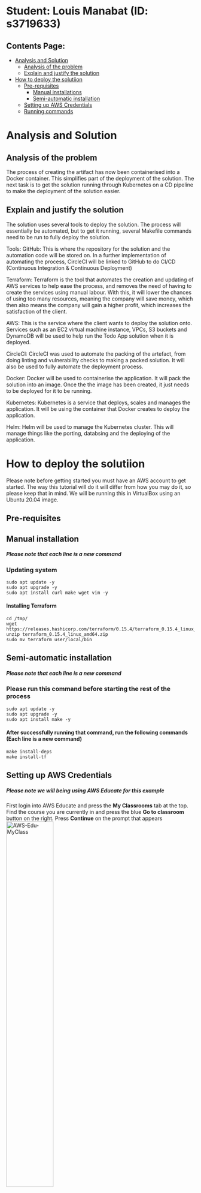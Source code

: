 # Student: Louis Manabat (ID: s3719633)

## Contents Page:
- [Analysis and Solution](#Analysis-and-Solution)
    - [Analysis of the problem](#Analysis-of-the-problem)
    - [Explain and justify the solution](#Explain-and-justify-the-solution)
- [How to deploy the solutiion](#How-to-deploy-the-solutiion)
    - [Pre-requisites](#Pre-requisites)
        - [Manual installations](#Manual-installation)
        - [Semi-automatic installation](#Semi-automatic-installation)
    - [Setting up AWS Credentials](#Setting-up-AWS-Credentials)
    - [Running commands](#Running-commands)


# Analysis and Solution
## Analysis of the problem
The process of creating the artifact has now been containerised into a Docker container. This simplifies part of the deployment of the solution. The next task is to get the solution running through Kubernetes on a CD pipeline to make the deployment of the solution easier.

## Explain and justify the solution
The solution uses several tools to deploy the solution. The process will essentially be automated, but to get it running, several Makefile commands need to be run to fully deploy the solution.

Tools:
GitHub: This is where the repository for the solution and the automation code will be stored on. In a further implementation of automating the process, CircleCI will be linked to GitHub to do CI/CD (Continuous Integration & Continuous Deployment)

Terraform: Terraform is the tool that automates the creation and updating of AWS services to help ease the process, and removes the need of having to create the services using manual labour. With this, it will lower the chances of using too many resources, meaning the company will save money, which then also means the company will gain a higher profit, which increases the satisfaction of the client. 

AWS: This is the service where the client wants to deploy the solution onto. Services such as an EC2 virtual machine instance, VPCs, S3 buckets and DynamoDB will be used to help run the Todo App solution when it is deployed.

CircleCI: CircleCI was used to automate the packing of the artefact, from doing linting and vulnerability checks to making a packed solution. It will also be used to fully automate the deployment process.

Docker: Docker will be used to containerise the application. It will pack the solution into an image. Once the the image has been created, it just needs to be deployed for it to be running.

Kubernetes: Kubernetes is a service that deploys, scales and manages the application. It will be using the container that Docker creates to deploy the application. 

Helm: Helm will be used to manage the Kubernetes cluster. This will manage things like the porting, databsing and the deploying of the application.

# How to deploy the solutiion

Please note before getting started you must have an AWS account to get started. The way this tutorial will do it will differ from how you may do it, so please keep that in mind. We will be running this in VirtualBox using an Ubuntu 20.04 image.

## Pre-requisites


## Manual installation
##### Please note that each line is a new command
### Updating system 
    sudo apt update -y
    sudo apt upgrade -y
    sudo apt install curl make wget vim -y

#### Installing Terraform
    cd /tmp/
    wget https://releases.hashicorp.com/terraform/0.15.4/terraform_0.15.4_linux_amd64.zip
    unzip terraform_0.15.4_linux_amd64.zip
    sudo mv terraform user/local/bin

## Semi-automatic installation
##### Please note that each line is a new command
### Please run this command before starting the rest of the process
    sudo apt update -y
    sudo apt upgrade -y
    sudo apt install make -y

#### After successfully running that command, run the following commands (Each line is a new command)
    make install-deps
    make install-tf


## Setting up AWS Credentials
##### Please note we will being using AWS Educate for this example

First login into AWS Educate and press the **My Classrooms** tab at the top. Find the course you are currently in and press the blue **Go to classroom** button on the right. Press **Continue** on the prompt that appears
<img src="readme-images/aws-edu-myclass.png" alt="AWS-Edu-MyClass" width=50% height=50%>

Upon entering the next page, press the **Account Details** button and you will be greeted with a bunch of credentials. Copy the entire set of text in the gray box as we will be using this for later. 
### Please note that these credentials should only be used by you and you only! Do not share this with anyone else
<br>
<img src="readme-images/aws-account-status.png" alt="AWS-acc-status" width=50% height=50%>
<img src="readme-images/aws-credentials.png" alt="AWS-creds" width=50% height=50%>
<br>

After doing this, open up a new tab in your terminal and run the command `mkdir ~/.aws` then run `vim ~/.aws/credentials` then press **INS** to activate insert mode then **Shift + INS** to paste the credentials. Follow this up with pressing **CTRL + C** then type in `:wq` to save and exit vim.
<br>
<img src="readme-images/aws-credentials-vim.png" alt="AWS-cred-vim" width=50% height=50%>
<img src="readme-images/aws-credentials-vim-2.png" alt="AWS-cred-vim-2" width=50% height=50%>

## Running commands



# Simple Todo App with MongoDB, Express.js and Node.js
The ToDo app uses the following technologies and javascript libraries:
* MongoDB
* Express.js
* Node.js
* express-handlebars
* method-override
* connect-flash
* express-session
* mongoose
* bcryptjs
* passport
* docker & docker-compose

## What are the features?
You can register with your email address, and you can create ToDo items. You can list ToDos, edit and delete them. 

# How to use
First install the depdencies by running the following from the root directory:
```
npm install --prefix src/
```

To run this application locally you need to have an insatnce of MongoDB running. A docker-compose file has been provided in the root director that will run an insatnce of MongoDB in docker. TO start the MongoDB from the root direction run the following command:

```
docker-compose up -d
```

Then to start the application issue the following command from the root directory:
```
npm run start --prefix src/
```

The application can then be accessed through the browser of your choise on the following:

```
localhost:5000
```
## Container
A Dockerfile has been provided for the application if you wish to run it in docker. To build the image, issue the following commands:

```
cd src/
docker build . -t todoapp:latest
```

## Terraform

### Bootstrap
A set of bootstrap templates have been provided that will provision a DynamoDB Table, S3 Bucket & Option Group for DocumentDB & ECR in AWS. To set these up, ensure your AWS Programmatic credentials are set in your console and execute the following command from the root directory

```
make bootstrap
```

### To instantiate and destroy your TF Infra:

To instantiate your infra in AWS, ensure your AWS Programattic credentials are set and execute the following command from the root infra directory:

```
make up -e ENV=<environment_name>
```

Where environment_name is the name of the environment that you wish to manage.

To destroy the infra already deployed in AWS, ensure your AWS Programattic credentials are set and execute the following command from the root directory:

```
make down -e ENV=<environment_name>
```

## Testing

Basic testing has been included as part of this application. This includes unit testing (Models Only), Integration Testing & E2E Testing.

### Linting:
Basic Linting is performed across the code base. To run linting, execute the following commands from the root directory:

```
npm run test-lint --prefix src/
```

### Unit Testing
Unit Tetsing is performed on the models for each object stored in MongoDB, they will vdaliate the model and ensure that required data is entered. To execute unit testing execute the following commands from the root directory:

```
npm run test-unit --prefix src/
```

### Integration Testing
Integration testing is included to ensure the applicaiton can talk to the MongoDB Backend and create a user, redirect to the correct page, login as a user and register a new task. 

Note: MongoDB needs to be running locally for testing to work (This can be done by spinning up the mongodb docker container).

To perform integration testing execute the following commands from the root directory:

```
npm run test-integration --prefix src/
```


###### This project is licensed under the MIT Open Source License
